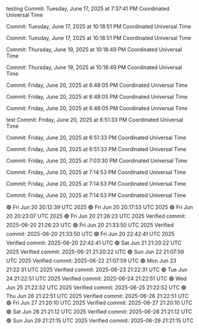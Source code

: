 testing
Commit: Tuesday, June 17, 2025 at 7:37:41 PM Coordinated Universal Time

Commit: Tuesday, June 17, 2025 at 10:18:51 PM Coordinated Universal Time

Commit: Tuesday, June 17, 2025 at 10:18:51 PM Coordinated Universal Time

Commit: Thursday, June 19, 2025 at 10:18:49 PM Coordinated Universal Time

Commit: Thursday, June 19, 2025 at 10:18:49 PM Coordinated Universal Time

Commit: Friday, June 20, 2025 at 6:48:05 PM Coordinated Universal Time

Commit: Friday, June 20, 2025 at 6:48:05 PM Coordinated Universal Time

Commit: Friday, June 20, 2025 at 6:48:05 PM Coordinated Universal Time

test
Commit: Friday, June 20, 2025 at 6:51:33 PM Coordinated Universal Time

Commit: Friday, June 20, 2025 at 6:51:33 PM Coordinated Universal Time

Commit: Friday, June 20, 2025 at 6:51:33 PM Coordinated Universal Time

Commit: Friday, June 20, 2025 at 7:03:30 PM Coordinated Universal Time

Commit: Friday, June 20, 2025 at 7:14:53 PM Coordinated Universal Time

Commit: Friday, June 20, 2025 at 7:14:53 PM Coordinated Universal Time

Commit: Friday, June 20, 2025 at 7:14:53 PM Coordinated Universal Time

🟢 Fri Jun 20 20:12:39 UTC 2025
🟢 Fri Jun 20 20:17:53 UTC 2025
🟢 Fri Jun 20 20:23:07 UTC 2025
🟢 Fri Jun 20 21:26:23 UTC 2025
Verified commit: 2025-06-20 21:26:23 UTC
🟢 Fri Jun 20 21:33:50 UTC 2025
Verified commit: 2025-06-20 21:33:50 UTC
🟢 Fri Jun 20 22:42:41 UTC 2025
Verified commit: 2025-06-20 22:42:41 UTC
🟢 Sat Jun 21 21:20:22 UTC 2025
Verified commit: 2025-06-21 21:20:22 UTC
🟢 Sun Jun 22 21:07:59 UTC 2025
Verified commit: 2025-06-22 21:07:59 UTC
🟢 Mon Jun 23 21:22:31 UTC 2025
Verified commit: 2025-06-23 21:22:31 UTC
🟢 Tue Jun 24 21:22:51 UTC 2025
Verified commit: 2025-06-24 21:22:51 UTC
🟢 Wed Jun 25 21:22:52 UTC 2025
Verified commit: 2025-06-25 21:22:52 UTC
🟢 Thu Jun 26 21:22:51 UTC 2025
Verified commit: 2025-06-26 21:22:51 UTC
🟢 Fri Jun 27 21:20:10 UTC 2025
Verified commit: 2025-06-27 21:20:10 UTC
🟢 Sat Jun 28 21:21:12 UTC 2025
Verified commit: 2025-06-28 21:21:12 UTC
🟢 Sun Jun 29 21:21:15 UTC 2025
Verified commit: 2025-06-29 21:21:15 UTC
